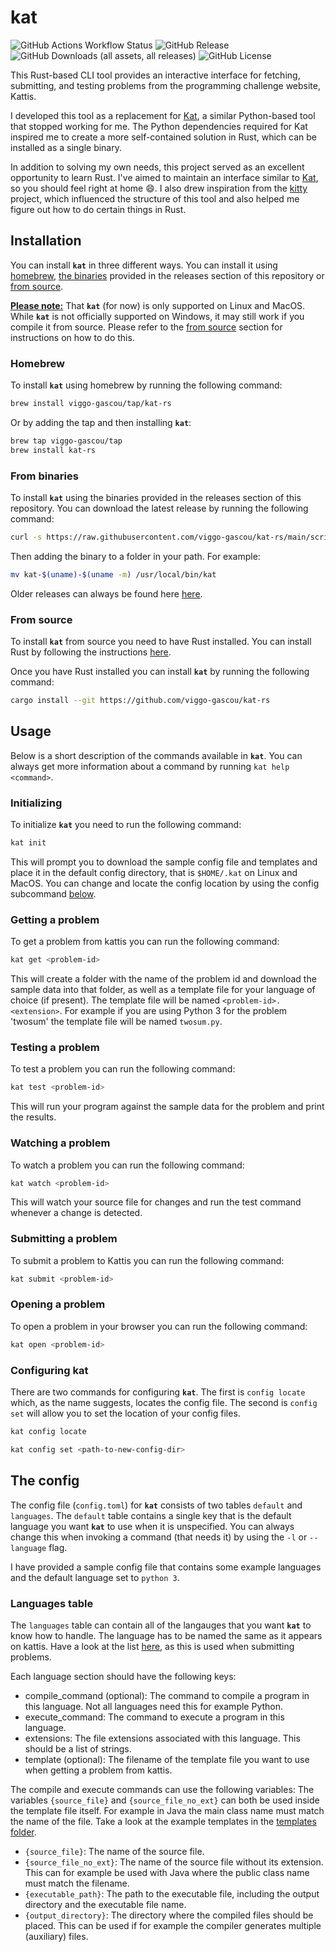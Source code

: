 # kat

![GitHub Actions Workflow Status](https://img.shields.io/github/actions/workflow/status/viggo-gascou/kat-rs/build-release.yml)
![GitHub Release](https://img.shields.io/github/v/release/viggo-gascou/kat-rs)
![GitHub Downloads (all assets, all releases)](https://img.shields.io/github/downloads/viggo-gascou/kat-rs/total)
![GitHub License](https://img.shields.io/github/license/viggo-gascou/kat-rs)

This Rust-based CLI tool provides an interactive interface for fetching,
submitting, and testing problems from the programming challenge website,
Kattis.

I developed this tool as a replacement for
[Kat](https://github.com/Duckapple/Kat), a similar Python-based tool that
stopped working for me. The Python dependencies required for Kat inspired me to
create a more self-contained solution in Rust, which can be installed as a
single binary.

In addition to solving my own needs, this project served as an excellent
opportunity to learn Rust. I've aimed to maintain an interface similar to
[Kat](https://github.com/Duckapple/Kat), so you should feel right at home 😄. I
also drew inspiration from the [kitty](https://github.com/avborup/kitty)
project, which influenced the structure of this tool and also helped me figure
out how to do certain things in Rust.

## Installation

You can install **`kat`** in three different ways. You can install it using
[homebrew](#homebrew), [the binaries](#from-binaries) provided in the
releases section of this repository or [from source](#from-source).

<ins>**Please note:**</ins> That **`kat`** (for now) is only supported on Linux
and MacOS. While **`kat`** is not officially supported on Windows, it may still
work if you compile it from source. Please refer to the
[from source](#from-source) section for instructions on how to do this.

### Homebrew

To install **`kat`** using homebrew by running the following command:

```bash
brew install viggo-gascou/tap/kat-rs
```

Or by adding the tap and then installing **`kat`**:

```bash
brew tap viggo-gascou/tap
brew install kat-rs
```

### From binaries

To install **`kat`** using the binaries provided in the releases
section of this repository. You can download the latest release by running the
following command:

```bash
curl -s https://raw.githubusercontent.com/viggo-gascou/kat-rs/main/scripts/download-latest.sh | bash
```

Then adding the binary to a folder in your path. For example:

```bash
mv kat-$(uname)-$(uname -m) /usr/local/bin/kat
```

Older releases can always be found here
[here](https://github.com/viggo-gascou/kat-rs/releases).

### From source

To install **`kat`** from source you need to have Rust installed. You can
install Rust by following the instructions
[here](https://www.rust-lang.org/tools/install).

Once you have Rust installed you can install **`kat`** by running the following
command:

```bash
cargo install --git https://github.com/viggo-gascou/kat-rs
```

## Usage

Below is a short description of the commands available in **`kat`**. You can
always get more information about a command by running `kat help <command>`.

### Initializing

To initialize **`kat`** you need to run the following command:

```bash
kat init
```

This will prompt you to download the sample config file and templates and place
it in the default config directory, that is `$HOME/.kat` on Linux and MacOS.
You can change and locate the config location by using the config subcommand
[below](#configuring-kat).

### Getting a problem

To get a problem from kattis you can run the following command:

```bash
kat get <problem-id>
```

This will create a folder with the name of the problem id and download the
sample data into that folder, as well as a template file for your language of
choice (if present). The template file will be named `<problem-id>.<extension>`.
For example if you are using Python 3 for the problem 'twosum' the template file
will be named `twosum.py`.

### Testing a problem

To test a problem you can run the following command:

```bash
kat test <problem-id>
```

This will run your program against the sample data for the problem and print the
results.

### Watching a problem

To watch a problem you can run the following command:

```bash
kat watch <problem-id>
```

This will watch your source file for changes and run the test command whenever a
change is detected.

### Submitting a problem

To submit a problem to Kattis you can run the following command:

```bash
kat submit <problem-id>
```

### Opening a problem

To open a problem in your browser you can run the following command:

```bash
kat open <problem-id>
```

### Configuring kat

There are two commands for configuring **`kat`**. The first is `config locate`
which, as the name suggests, locates the config file. The second is `config set`
will allow you to set the location of your config files.

```bash
kat config locate
```

```bash
kat config set <path-to-new-config-dir>
```

## The config

The config file (`config.toml`) for **`kat`** consists of two tables `default`
and `languages`. The `default` table contains a single key that is the default
language you want **`kat`** to use when it is unspecified. You can always change
this when invoking a command (that needs it) by using the `-l` or `--language`
flag.

I have provided a sample config file that contains some example languages and
the default language set to `python 3`.

### Languages table

The `languages` table can contain all of the langauges that you want **`kat`**
to know how to handle. The language has to be named the same as it appears on
kattis. Have a look at the list [here](https://open.kattis.com/languages), as
this is used when submitting problems.

Each language section should have the following keys:

- compile_command (optional): The command to compile a program in this language.
  Not all languages need this for example Python.
- execute_command: The command to execute a program in this language.
- extensions: The file extensions associated with this language. This should be
  a list of strings.
- template (optional): The filename of the template file you want to use when
  getting a problem from kattis.

The compile and execute commands can use the following variables:
The variables `{source_file}` and `{source_file_no_ext}` can both be used inside
the template file itself. For example in Java the main class name must match the
name of the file. Take a look at the example templates in the [templates
folder](templates).

- `{source_file}`: The name of the source file.
- `{source_file_no_ext}`: The name of the source file without its extension.
  This can for example be used with Java where the public  class name must match
  the filename.
- `{executable_path}`: The path to the executable file, including the output
  directory and the executable file name.
- `{output_directory}`: The directory where the compiled files should be placed.
  This can be used if for example the compiler generates  multiple (auxiliary)
  files.
